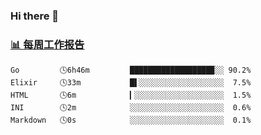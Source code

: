 ### Hi there 👋

<!-- waka-box start -->
### <a href="https://gist.github.com/b3f90cfdb958d2401b019f821c34c859" target="_blank">📊 每周工作报告</a>
```text
Go         🕓6h46m         ██████████████████▉░░ 90.2%
Elixir     🕓33m           █▌░░░░░░░░░░░░░░░░░░░  7.5%
HTML       🕓6m            ▎░░░░░░░░░░░░░░░░░░░░  1.5%
INI        🕓2m            ░░░░░░░░░░░░░░░░░░░░░  0.6%
Markdown   🕓0s            ░░░░░░░░░░░░░░░░░░░░░  0.1%
```
<!-- waka-box end -->

<!--
**yiningv/yiningv** is a ✨ _special_ ✨ repository because its `README.md` (this file) appears on your GitHub profile.
Here are some ideas to get you started:
- 🔭 I’m currently working on ...
- 🌱 I’m currently learning ...
- 👯 I’m looking to collaborate on ...
- 🤔 I’m looking for help with ...
- 💬 Ask me about ...
- 📫 How to reach me: ...
- 😄 Pronouns: ...
- ⚡ Fun fact: ...
-->
